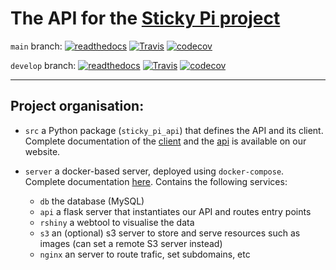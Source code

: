 # The API for the [Sticky Pi project](https://sticky-pi.github.io)

`main` branch:
[![readthedocs](https://readthedocs.org/projects/sticky_pi_api/badge/?version=latest)](https://sticky-pi-api.readthedocs.io/en/main/)
[![Travis](https://travis-ci.org/sticky-pi/sticky-pi-api.svg?branch=main)](https://travis-ci.org/sticky-pi/sticky-pi-ap)
[![codecov](https://codecov.io/gh/sticky-pi/sticky-pi-api/branch/main/graph/badge.svg)](https://codecov.io/gh/sticky-pi/sticky-pi-api/branch/main)

`develop` branch:
[![readthedocs](https://readthedocs.org/projects/sticky_pi_api/badge/?version=develop)](https://sticky-pi-api.readthedocs.io/en/develop/)
[![Travis](https://travis-ci.org/sticky-pi/sticky-pi-api.svg?branch=develop)](https://travis-ci.org/sticky-pi/sticky-pi-ap)
[![codecov](https://codecov.io/gh/sticky-pi/sticky-pi-api/branch/develop/graph/badge.svg)](https://codecov.io/gh/sticky-pi/sticky-pi-api/branch/develop)


--------------------------------
## Project organisation:

* `src` a Python package (`sticky_pi_api`) that defines the API and its client. 
Complete documentation of the [client](https://sticky-pi.github.io/client) and 
the [api](https://sticky-pi.github.io/api) is available on our website.


* `server` a docker-based server, deployed using `docker-compose`. Complete documentation [here](https://sticky-pi.github.io/server). Contains the following services:
  * `db` the database (MySQL)
  * `api` a flask server that instantiates our API and routes entry points
  * `rshiny` a webtool to visualise the data
  * `s3` an (optional) s3 server to store and serve resources such as images (can set a remote S3 server instead)
  * `nginx` an server to route trafic, set subdomains, etc


